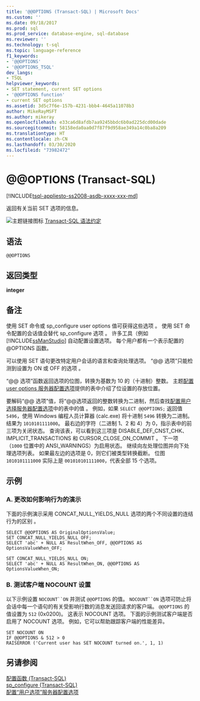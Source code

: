 ```yaml
---
title: '@@OPTIONS (Transact-SQL) | Microsoft Docs'
ms.custom: ''
ms.date: 09/18/2017
ms.prod: sql
ms.prod_service: database-engine, sql-database
ms.reviewer: ''
ms.technology: t-sql
ms.topic: language-reference
f1_keywords:
- '@@OPTIONS'
- '@@OPTIONS_TSQL'
dev_langs:
- TSQL
helpviewer_keywords:
- SET statement, current SET options
- '@@OPTIONS function'
- current SET options
ms.assetid: 3d5c7f6e-157b-4231-bbb4-4645a11078b3
author: MikeRayMSFT
ms.author: mikeray
ms.openlocfilehash: e33ca6d8afdb7aa9245bbdc6b0ad225dcd00dade
ms.sourcegitcommit: 58158eda0aa0d7f87f9d958ae349a14c0ba8a209
ms.translationtype: HT
ms.contentlocale: zh-CN
ms.lasthandoff: 03/30/2020
ms.locfileid: "73982472"
---
```

# <a name="x40x40options-transact-sql"></a>@@OPTIONS (Transact-SQL)
[!INCLUDE[tsql-appliesto-ss2008-asdb-xxxx-xxx-md](../../includes/tsql-appliesto-ss2008-asdb-xxxx-xxx-md.md)]

  返回有关当前 SET 选项的信息。  
  
 ![主题链接图标](../../database-engine/configure-windows/media/topic-link.gif "“主题链接”图标") [Transact-SQL 语法约定](../../t-sql/language-elements/transact-sql-syntax-conventions-transact-sql.md)  
  
## <a name="syntax"></a>语法  
  
```  
@@OPTIONS  
```  
  
## <a name="return-types"></a>返回类型  
 **integer**  
  
## <a name="remarks"></a>备注  
 使用 SET 命令或 sp_configure user options 值可获得这些选项   。 使用 SET 命令配置的会话值会替代 sp_configure 选项   。 许多工具（例如 [!INCLUDE[ssManStudio](../../includes/ssmanstudio-md.md)] 自动配置设置选项。 每个用户都有一个表示配置的 @OPTIONS 函数。  
  
 可以使用 SET 语句更改特定用户会话的语言和查询处理选项。 “\@\@ 选项”只能检测到设置为 ON 或 OFF 的选项  。  
  
 “\@\@ 选项”函数返回选项的位图，转换为基数为 10 的（十进制）整数。 主题[配置 user options 服务器配置选项](../../database-engine/configure-windows/configure-the-user-options-server-configuration-option.md)提供的表中介绍了位设置的存放位置。  
  
 要解码“\@\@ 选项”值，将“\@\@选项返回的整数转换为二进制，然后查找[配置用户选择服务器配置选项](../../database-engine/configure-windows/configure-the-user-options-server-configuration-option.md)中的表中的值 。 例如，如果 `SELECT @@OPTIONS;` 返回值 `5496`，使用 Windows 编程人员计算器 (calc.exe) 将十进制 `5496` 转换为二进制。 结果为 `1010101111000`。 最右边的字符（二进制 1、2 和 4）为 0，指示表中的前三项为关闭状态。 查询该表，可以看到这三项是 DISABLE_DEF_CNST_CHK、IMPLICIT_TRANSACTIONS 和 CURSOR_CLOSE_ON_COMMIT    。 下一项（`1000` 位置中的 ANSI_WARNINGS）为启用状态。 继续向左处理位图并向下处理选项列表。 如果最左边的选项是 0，则它们被类型转换截断。 位图 `1010101111000` 实际上是 `001010101111000`，代表全部 15 个选项。  
  
## <a name="examples"></a>示例  
  
### <a name="a-demonstration-of-how-changes-affect-behavior"></a>A. 更改如何影响行为的演示  
 下面的示例演示采用 CONCAT_NULL_YIELDS_NULL 选项的两个不同设置的连结行为的区别  。  
  
```  
SELECT @@OPTIONS AS OriginalOptionsValue;  
SET CONCAT_NULL_YIELDS_NULL OFF;  
SELECT 'abc' + NULL AS ResultWhen_OFF, @@OPTIONS AS OptionsValueWhen_OFF;  
  
SET CONCAT_NULL_YIELDS_NULL ON;  
SELECT 'abc' + NULL AS ResultWhen_ON, @@OPTIONS AS OptionsValueWhen_ON;  
```  
  
### <a name="b-testing-a-client-nocount-setting"></a>B. 测试客户端 NOCOUNT 设置  
 以下示例设置 `NOCOUNT``ON` 并测试 `@@OPTIONS` 的值。 `NOCOUNT``ON` 选项可防止将会话中每一个语句的有关受影响行数的消息发送回请求的客户端。 `@@OPTIONS` 的值设置为 `512` (0x0200)。 这表示 NOCOUNT 选项。 下面的示例测试客户端是否启用了 NOCOUNT 选项。 例如，它可以帮助跟踪客户端的性能差异。  
  
```  
SET NOCOUNT ON  
IF @@OPTIONS & 512 > 0   
RAISERROR ('Current user has SET NOCOUNT turned on.', 1, 1)  
```  
  
## <a name="see-also"></a>另请参阅  
 [配置函数 (Transact-SQL)](../../t-sql/functions/configuration-functions-transact-sql.md)   
 [sp_configure &#40;Transact-SQL&#41;](../../relational-databases/system-stored-procedures/sp-configure-transact-sql.md)   
 [配置“用户选项”服务器配置选项](../../database-engine/configure-windows/configure-the-user-options-server-configuration-option.md)  
  
  
